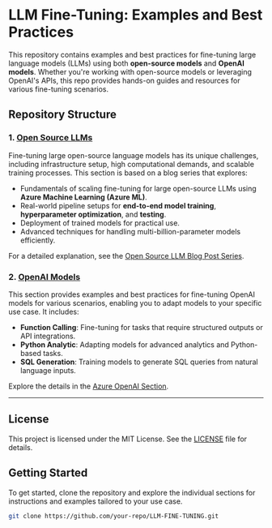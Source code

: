 # LLM Fine-Tuning: Examples and Best Practices  
  
This repository contains examples and best practices for fine-tuning large language models (LLMs) using both **open-source models** and **OpenAI models**. Whether you're working with open-source models or leveraging OpenAI's APIs, this repo provides hands-on guides and resources for various fine-tuning scenarios.  
  
## Repository Structure  
  
### 1. [Open Source LLMs](opensource_llm)  
Fine-tuning large open-source language models has its unique challenges, including infrastructure setup, high computational demands, and scalable training processes. This section is based on a blog series that explores:  
  
- Fundamentals of scaling fine-tuning for large open-source LLMs using **Azure Machine Learning (Azure ML)**.  
- Real-world pipeline setups for **end-to-end model training**, **hyperparameter optimization**, and **testing**.  
- Deployment of trained models for practical use.  
- Advanced techniques for handling multi-billion-parameter models efficiently.  
  
For a detailed explanation, see the [Open Source LLM Blog Post Series](https://techcommunity.microsoft.com/blog/machinelearningblog/scaling-open-source-llm-fine-tuning-with-azure-ml/4362787).  
  
### 2. [OpenAI Models](azureopenai)  
This section provides examples and best practices for fine-tuning OpenAI models for various scenarios, enabling you to adapt models to your specific use case. It includes:  
  
- **Function Calling**: Fine-tuning for tasks that require structured outputs or API integrations.  
- **Python Analytic**: Adapting models for advanced analytics and Python-based tasks.  
- **SQL Generation**: Training models to generate SQL queries from natural language inputs.  
  
Explore the details in the [Azure OpenAI Section](azureopenai).  
  
---  
  
## License  
This project is licensed under the MIT License. See the [LICENSE](LICENSE) file for details.  
  
## Getting Started  
To get started, clone the repository and explore the individual sections for instructions and examples tailored to your use case.  
  
```bash  
git clone https://github.com/your-repo/LLM-FINE-TUNING.git  